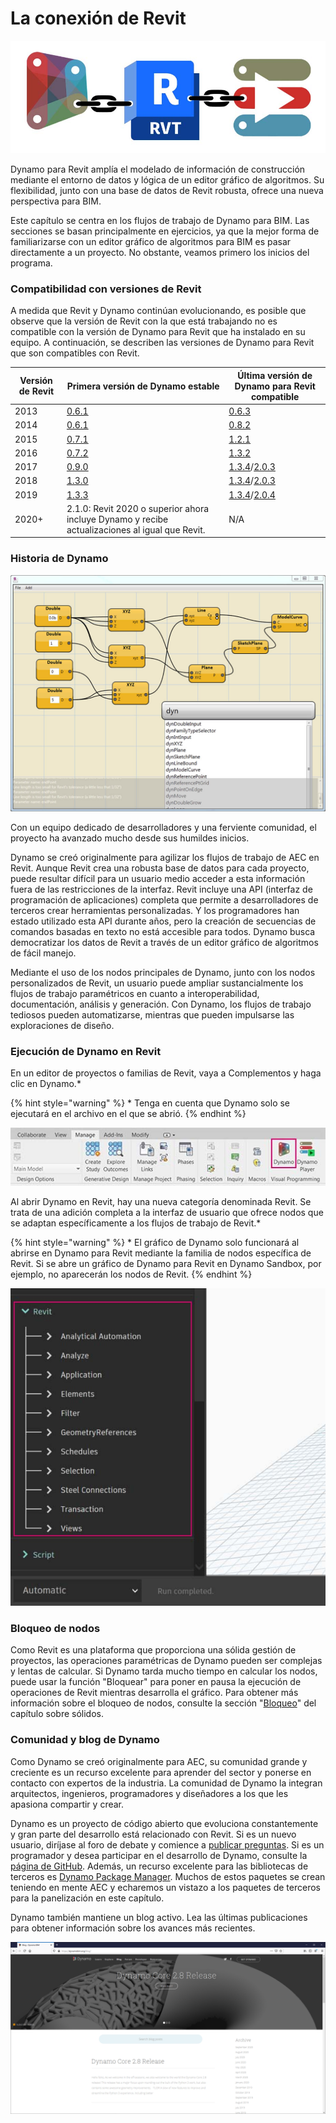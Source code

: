 # La conexión de Revit



![](<./images/1/revit connection link.jpg>)

Dynamo para Revit amplía el modelado de información de construcción mediante el entorno de datos y lógica de un editor gráfico de algoritmos. Su flexibilidad, junto con una base de datos de Revit robusta, ofrece una nueva perspectiva para BIM.

Este capítulo se centra en los flujos de trabajo de Dynamo para BIM. Las secciones se basan principalmente en ejercicios, ya que la mejor forma de familiarizarse con un editor gráfico de algoritmos para BIM es pasar directamente a un proyecto. No obstante, veamos primero los inicios del programa.

### Compatibilidad con versiones de Revit

A medida que Revit y Dynamo continúan evolucionando, es posible que observe que la versión de Revit con la que está trabajando no es compatible con la versión de Dynamo para Revit que ha instalado en su equipo. A continuación, se describen las versiones de Dynamo para Revit que son compatibles con Revit.

| Versión de Revit | Primera versión de Dynamo estable | Última versión de Dynamo para Revit compatible |
| ------------- | --------------------------------------------------------------------------------- | ---------------------------------------------------------------------------------------------------------------------------------------------------------------------- |
| 2013 | [0.6.1](http://dyn-builds-data.s3-us-west-2.amazonaws.com/DynamoInstall0.6.1.exe) | [0.6.3](http://dyn-builds-data.s3-us-west-2.amazonaws.com/DynamoInstall0.6.3.exe) |
| 2014 | [0.6.1](http://dyn-builds-data.s3-us-west-2.amazonaws.com/DynamoInstall0.6.1.exe) | [0.8.2](http://dyn-builds-data.s3-us-west-2.amazonaws.com/DynamoInstall0.8.2.exe) |
| 2015 | [0.7.1](http://dyn-builds-data.s3-us-west-2.amazonaws.com/DynamoInstall0.7.1.exe) | [1.2.1](http://dyn-builds-data.s3-us-west-2.amazonaws.com/DynamoInstall1.2.1.exe) |
| 2016 | [0.7.2](http://dyn-builds-data.s3-us-west-2.amazonaws.com/DynamoInstall0.7.2.exe) | [1.3.2](http://dyn-builds-data.s3-us-west-2.amazonaws.com/DynamoInstall1.3.2.exe) |
| 2017 | [0.9.0](http://dyn-builds-data.s3-us-west-2.amazonaws.com/DynamoInstall0.9.0.exe) | [1.3.4](http://dyn-builds-data.s3-us-west-2.amazonaws.com/DynamoInstall1.3.4.exe)/[2.0.3](https://dyn-builds-data.s3-us-west-2.amazonaws.com/DynamoInstall2.0.3.exe) |
| 2018 | [1.3.0](http://dyn-builds-data.s3-us-west-2.amazonaws.com/DynamoInstall1.3.0.exe) | [1.3.4](http://dyn-builds-data.s3-us-west-2.amazonaws.com/DynamoInstall1.3.4.exe)/[2.0.3](https://dyn-builds-data.s3-us-west-2.amazonaws.com/DynamoInstall2.0.3.exe) |
| 2019 | [1.3.3](http://dyn-builds-data.s3-us-west-2.amazonaws.com/DynamoInstall1.3.3.exe) | [1.3.4](http://dyn-builds-data.s3-us-west-2.amazonaws.com/DynamoInstall1.3.4.exe)/[2.0.4](https://dyn-builds-data.s3-us-west-2.amazonaws.com/DynamoInstall2.0.4.exe) |
| 2020+ | 2.1.0: Revit 2020 o superior ahora incluye Dynamo y recibe actualizaciones al igual que Revit. | N/A |

### Historia de Dynamo

![Historial](./images/1/earlyScreenshot.jpg)

Con un equipo dedicado de desarrolladores y una ferviente comunidad, el proyecto ha avanzado mucho desde sus humildes inicios.

Dynamo se creó originalmente para agilizar los flujos de trabajo de AEC en Revit. Aunque Revit crea una robusta base de datos para cada proyecto, puede resultar difícil para un usuario medio acceder a esta información fuera de las restricciones de la interfaz. Revit incluye una API (interfaz de programación de aplicaciones) completa que permite a desarrolladores de terceros crear herramientas personalizadas. Y los programadores han estado utilizado esta API durante años, pero la creación de secuencias de comandos basadas en texto no está accesible para todos. Dynamo busca democratizar los datos de Revit a través de un editor gráfico de algoritmos de fácil manejo.

Mediante el uso de los nodos principales de Dynamo, junto con los nodos personalizados de Revit, un usuario puede ampliar sustancialmente los flujos de trabajo paramétricos en cuanto a interoperabilidad, documentación, análisis y generación. Con Dynamo, los flujos de trabajo tediosos pueden automatizarse, mientras que pueden impulsarse las exploraciones de diseño.

### Ejecución de Dynamo en Revit

En un editor de proyectos o familias de Revit, vaya a Complementos y haga clic en Dynamo.\*

{% hint style="warning" %}
\* Tenga en cuenta que Dynamo solo se ejecutará en el archivo en el que se abrió.
{% endhint %}

![](<./images/1/launch dynamo from revit.jpg>)

Al abrir Dynamo en Revit, hay una nueva categoría denominada Revit. Se trata de una adición completa a la interfaz de usuario que ofrece nodos que se adaptan específicamente a los flujos de trabajo de Revit.\*

{% hint style="warning" %}
\* El gráfico de Dynamo solo funcionará al abrirse en Dynamo para Revit mediante la familia de nodos específica de Revit. Si se abre un gráfico de Dynamo para Revit en Dynamo Sandbox, por ejemplo, no aparecerán los nodos de Revit.
{% endhint %}

![](<./images/1/revit connection - running dynamo in revit 02.jpg>)

### Bloqueo de nodos

Como Revit es una plataforma que proporciona una sólida gestión de proyectos, las operaciones paramétricas de Dynamo pueden ser complejas y lentas de calcular. Si Dynamo tarda mucho tiempo en calcular los nodos, puede usar la función "Bloquear" para poner en pausa la ejecución de operaciones de Revit mientras desarrolla el gráfico. Para obtener más información sobre el bloqueo de nodos, consulte la sección "[Bloqueo](../essential-nodes-and-concepts/5\_geometry-for-computational-design/5-6\_solids.md#freezing)" del capítulo sobre sólidos.

### Comunidad y blog de Dynamo

Como Dynamo se creó originalmente para AEC, su comunidad grande y creciente es un recurso excelente para aprender del sector y ponerse en contacto con expertos de la industria. La comunidad de Dynamo la integran arquitectos, ingenieros, programadores y diseñadores a los que les apasiona compartir y crear.

Dynamo es un proyecto de código abierto que evoluciona constantemente y gran parte del desarrollo está relacionado con Revit. Si es un nuevo usuario, diríjase al foro de debate y comience a [publicar preguntas](http://dynamobim.org/forums/forum/dyn/). Si es un programador y desea participar en el desarrollo de Dynamo, consulte la [página de GitHub](https://github.com/DynamoDS/Dynamo). Además, un recurso excelente para las bibliotecas de terceros es [Dynamo Package Manager](http://dynamopackages.com). Muchos de estos paquetes se crean teniendo en mente AEC y echaremos un vistazo a los paquetes de terceros para la panelización en este capítulo.

Dynamo también mantiene un blog activo. Lea las últimas publicaciones para obtener información sobre los avances más recientes.

![Blog](./images/1/blog.png)
